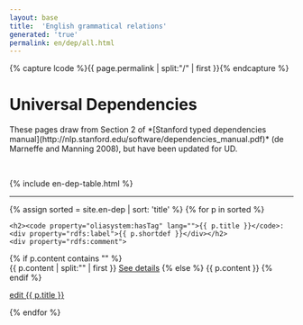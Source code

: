 ```yaml
---
layout: base
title:  'English grammatical relations'
generated: 'true'
permalink: en/dep/all.html
---
```


{% capture lcode %}{{ page.permalink | split:"/" | first }}{% endcapture %}

# Universal Dependencies

<span about="." property="rdf:type" resource="owl:Ontology">
	<span property="owl:imports" resource="
https://www.w3.org/2012/pyRdfa/extract?uri=http://universaldependencies.org/docs/u/dep/all.html&format=xml&rdfagraph=output&vocab_expansion=false&rdfa_lite=false&embedded_rdf=true&space_preserve=false&vocab_cache=true&vocab_cache_report=false&vocab_cache_refresh=false"/>
	<span property="owl:versionInfo">
These pages draw from Section 2 of *[Stanford typed dependencies
manual](http://nlp.stanford.edu/software/dependencies_manual.pdf)* (de
Marneffe and Manning 2008), but have been updated for UD.
	</span>
</span>

<span about="#dep_{{ lcode }}" property="rdfs:label" style="visibility: hidden">{{ page.title }}</span>
<span about="#dep_{{ lcode }}" property="rdfs:subClassOf" resource="_:{{ lcode }}">
	<span about="_:{{ lcode }}" property="rdf:type" resource="owl:Restriction">
		<span property="owl:onProperty" resource="http://purl.org/dc/terms/language"/>
		<span property="owl:hasValue" lang=""  style="visibility: hidden">{{ lcode }}</span>
	</span>
</span>

{% include en-dep-table.html %}

----------

{% assign sorted = site.en-dep | sort: 'title' %}
{% for p in sorted %}
<div about="#{{ p.title }}_{{ lcode }}" property="rdf:type" resource="#dep_{{ lcode }}">
	<div property="rdf:type" resource="../../u/dep/all.html#{{ p.title }}">
	   <div about="../../u/dep/all.html#{{ p.title }}" property="rdf:type" resource="../../u/dep/all.html#dep"/>
	</div>
	<a id="al-en-dep/{{ p.title }}" class="al-dest"/>

	<h2><code property="oliasystem:hasTag" lang="">{{ p.title }}</code>: <div property="rdfs:label">{{ p.shortdef }}</div></h2>
	<div property="rdfs:comment">
{% if p.content contains "<!--details-->" %}    
{{ p.content | split:"<!--details-->" | first }}
	<a property="rdfs:seeAlso" href="{{ p.title }}" class="al-doc">See details</a>
{% else %}
{{ p.content }}
{% endif %}
	</div>
	<a href="{{ site.git_edit }}/{% if p.collection %}{{ p.relative_path }}{% else %}{{ p.path }}{% endif %}" target="#">edit {{ p.title }}</a>
</div>
{% endfor %}
